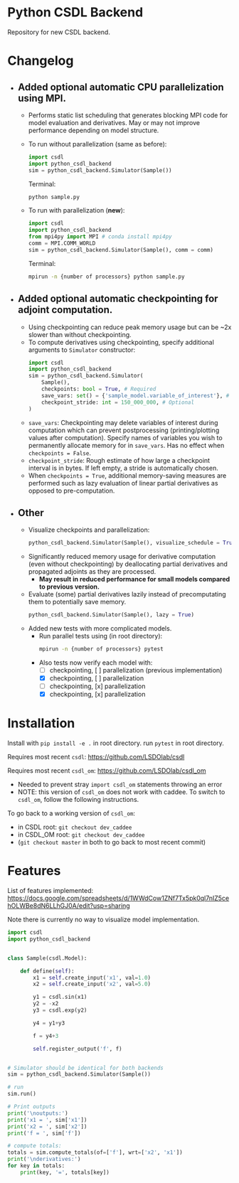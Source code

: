 # Python CSDL Backend

Repository for new CSDL backend.

# Changelog
- Added optional automatic CPU parallelization using MPI.
    -
  - Performs static list scheduling that generates blocking MPI code for model evaluation and derivatives. May or may not improve performance depending on model structure.
  - To run without parallelization (same as before):

    ```Python
    import csdl
    import python_csdl_backend
    sim = python_csdl_backend.Simulator(Sample())
    ```
    Terminal:
    ```Bash
    python sample.py
    ```
  - To run with parallelization (**new**):
    ```Python
    import csdl
    import python_csdl_backend
    from mpi4py import MPI # conda install mpi4py
    comm = MPI.COMM_WORLD
    sim = python_csdl_backend.Simulator(Sample(), comm = comm)
    ```
    Terminal:
    ```Bash
    mpirun -n {number of processors} python sample.py
    ```
- Added optional automatic checkpointing for adjoint computation.
    -
  - Using checkpointing can reduce peak memory usage but can be ~2x slower than without checkpointing.
  - To compute derivatives using checkpointing, specify additional arguments to `Simulator` constructor:
    ```Python
    import csdl
    import python_csdl_backend
    sim = python_csdl_backend.Simulator(
        Sample(),
        checkpoints: bool = True, # Required
        save_vars: set() = {'sample_model.variable_of_interest'}, # Optional
        checkpoint_stride: int = 150_000_000, # Optional
    )
    ```
  - `save_vars`: Checkpointing may delete variables of interest during computation which can prevent postprocessing (printing/plotting values after computation). Specify names of variables you wish to permanently allocate memory for in `save_vars`. Has no effect when `checkpoints = False`.
  - `checkpoint_stride`: Rough estimate of how large a checkpoint interval is in bytes. If left empty, a stride is automatically chosen.
  - When `checkpoints = True`, additional memory-saving measures are performed such as lazy evaluation of linear partial derivatives as opposed to pre-computation.    

- Other
    - 
    - Visualize checkpoints and parallelization: 
        ```Python
        python_csdl_backend.Simulator(Sample(), visualize_schedule = True)
        ```
    - Significantly reduced memory usage for derivative computation (even without checkpointing) by deallocating partial derivatives and propagated adjoints as they are processed. 
        - **May result in reduced performance for small models compared to previous version.**
    - Evaluate (some) partial derivatives lazily instead of precomputating them to potentially save memory.
        ```Python
        python_csdl_backend.Simulator(Sample(), lazy = True)
        ```
    - Added new tests with more complicated models. 
        - Run parallel tests using (in root directory):
            ```Bash
            mpirun -n {number of processors} pytest
            ```
        - Also tests now verify each model with:
            - [ ] checkpointing, [ ] parallelization (previous implementation)
            - [x] checkpointing, [ ] parallelization
            - [ ] checkpointing, [x] parallelization
            - [x] checkpointing, [x] parallelization

# Installation

Install with `pip install -e .` in root directory. run `pytest` in root directory.

Requires most recent `csdl`: https://github.com/LSDOlab/csdl

Requires most recent `csdl_om`: 
https://github.com/LSDOlab/csdl_om 
-  Needed to prevent stray `import csdl_om` statements throwing an error
- NOTE: this version of `csdl_om` does not work with caddee. To switch to `csdl_om`, follow the following instructions.

To go back to a working version of `csdl_om`:
- in CSDL root: `git checkout dev_caddee`
- in CSDL_OM root:  `git checkout dev_caddee`
- (`git checkout master` in both to go back to most recent commit)

# Features
List of features implemented:
https://docs.google.com/spreadsheets/d/1WWdCow1ZNf7Tx5pk0ql7nIZ5cehOLWBe8dN6LLhGJ0A/edit?usp=sharing 

Note there is currently no way to visualize model implementation.

```Python
import csdl
import python_csdl_backend


class Sample(csdl.Model):

    def define(self):
        x1 = self.create_input('x1', val=1.0)
        x2 = self.create_input('x2', val=5.0)

        y1 = csdl.sin(x1)
        y2 = -x2
        y3 = csdl.exp(y2)

        y4 = y1+y3

        f = y4+3

        self.register_output('f', f)


# Simulator should be identical for both backends
sim = python_csdl_backend.Simulator(Sample())

# run
sim.run()

# Print outputs
print('\noutputs:')
print('x1 = ', sim['x1'])
print('x2 = ', sim['x2'])
print('f = ', sim['f'])

# compute totals:
totals = sim.compute_totals(of=['f'], wrt=['x2', 'x1'])
print('\nderivatives:')
for key in totals:
    print(key, '=', totals[key])


```
